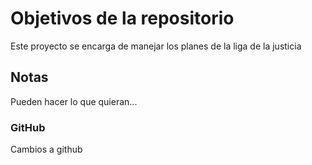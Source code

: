 # Objetivos de la repositorio

Este proyecto se encarga de manejar los planes de la liga de la justicia


## Notas
Pueden hacer lo que quieran...

### GitHub
Cambios a github
